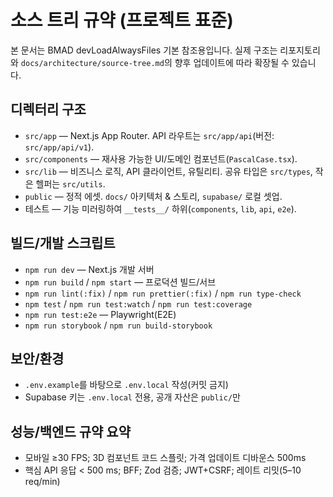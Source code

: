 # 소스 트리 규약 (프로젝트 표준)

본 문서는 BMAD devLoadAlwaysFiles 기본 참조용입니다. 실제 구조는 리포지토리와 `docs/architecture/source-tree.md`의 향후 업데이트에 따라 확장될 수 있습니다.

## 디렉터리 구조
- `src/app` — Next.js App Router. API 라우트는 `src/app/api`(버전: `src/app/api/v1`).
- `src/components` — 재사용 가능한 UI/도메인 컴포넌트(`PascalCase.tsx`).
- `src/lib` — 비즈니스 로직, API 클라이언트, 유틸리티. 공유 타입은 `src/types`, 작은 헬퍼는 `src/utils`.
- `public` — 정적 에셋. `docs/` 아키텍처 & 스토리, `supabase/` 로컬 셋업.
- 테스트 — 기능 미러링하여 `__tests__/` 하위(`components`, `lib`, `api`, `e2e`).

## 빌드/개발 스크립트
- `npm run dev` — Next.js 개발 서버
- `npm run build` / `npm start` — 프로덕션 빌드/서브
- `npm run lint(:fix)` / `npm run prettier(:fix)` / `npm run type-check`
- `npm test` / `npm run test:watch` / `npm run test:coverage`
- `npm run test:e2e` — Playwright(E2E)
- `npm run storybook` / `npm run build-storybook`

## 보안/환경
- `.env.example`를 바탕으로 `.env.local` 작성(커밋 금지)
- Supabase 키는 `.env.local` 전용, 공개 자산은 `public/`만

## 성능/백엔드 규약 요약
- 모바일 ≥30 FPS; 3D 컴포넌트 코드 스플릿; 가격 업데이트 디바운스 500ms
- 핵심 API 응답 < 500 ms; BFF; Zod 검증; JWT+CSRF; 레이트 리밋(5–10 req/min)

